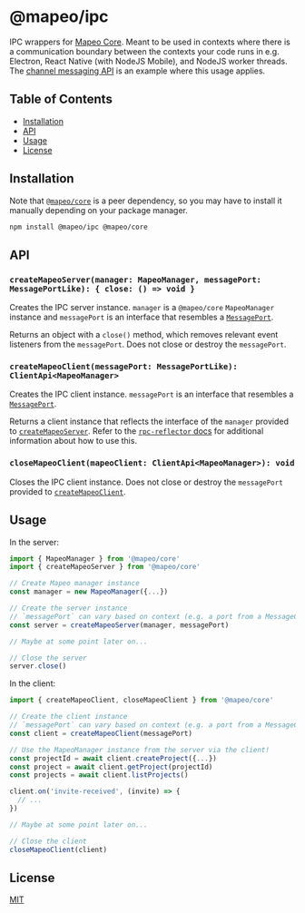 # @mapeo/ipc

IPC wrappers for [Mapeo Core](https://github.com/digidem/mapeo-core-next). Meant to be used in contexts where there is a communication boundary between the contexts your code runs in e.g. Electron, React Native (with NodeJS Mobile), and NodeJS worker threads. The [channel messaging API](https://developer.mozilla.org/en-US/docs/Web/API/Channel_Messaging_API) is an example where this usage applies.

## Table of Contents

- [Installation](#installation)
- [API](#api)
- [Usage](#usage)
- [License](#license)

## Installation

Note that [`@mapeo/core`](https://github.com/digidem/mapeo-core-next) is a peer dependency, so you may have to install it manually depending on your package manager.

```sh
npm install @mapeo/ipc @mapeo/core
```

## API

### `createMapeoServer(manager: MapeoManager, messagePort: MessagePortLike): { close: () => void }`

Creates the IPC server instance. `manager` is a `@mapeo/core` `MapeoManager` instance and `messagePort` is an interface that resembles a [`MessagePort`](https://developer.mozilla.org/en-US/docs/Web/API/MessagePort).

Returns an object with a `close()` method, which removes relevant event listeners from the `messagePort`. Does not close or destroy the `messagePort`.

### `createMapeoClient(messagePort: MessagePortLike): ClientApi<MapeoManager>`

Creates the IPC client instance. `messagePort` is an interface that resembles a [`MessagePort`](https://developer.mozilla.org/en-US/docs/Web/API/MessagePort).

Returns a client instance that reflects the interface of the `manager` provided to [`createMapeoServer`](#createmapeoservermanager-mapeomanager-messageport-messageportlike--close---void). Refer to the [`rpc-reflector` docs](https://github.com/digidem/rpc-reflector#const-clientapi--createclientchannel) for additional information about how to use this.

### `closeMapeoClient(mapeoClient: ClientApi<MapeoManager>): void`

Closes the IPC client instance. Does not close or destroy the `messagePort` provided to [`createMapeoClient`](#createmapeoclientmessageport-messageportlike-clientapimapeomanager).

## Usage

In the server:

```ts
import { MapeoManager } from '@mapeo/core'
import { createMapeoServer } from '@mapeo/core'

// Create Mapeo manager instance
const manager = new MapeoManager({...})

// Create the server instance
// `messagePort` can vary based on context (e.g. a port from a MessageChannel, a NodeJS Mobile bridge channel, etc.)
const server = createMapeoServer(manager, messagePort)

// Maybe at some point later on...

// Close the server
server.close()
```

In the client:

```ts
import { createMapeoClient, closeMapeoClient } from '@mapeo/core'

// Create the client instance
// `messagePort` can vary based on context (e.g. a port from a MessageChannel, a NodeJS Mobile bridge channel, etc.)
const client = createMapeoClient(messagePort)

// Use the MapeoManager instance from the server via the client!
const projectId = await client.createProject({...})
const project = await client.getProject(projectId)
const projects = await client.listProjects()

client.on('invite-received', (invite) => {
  // ...
})

// Maybe at some point later on...

// Close the client
closeMapeoClient(client)
```

## License

[MIT](LICENSE)
